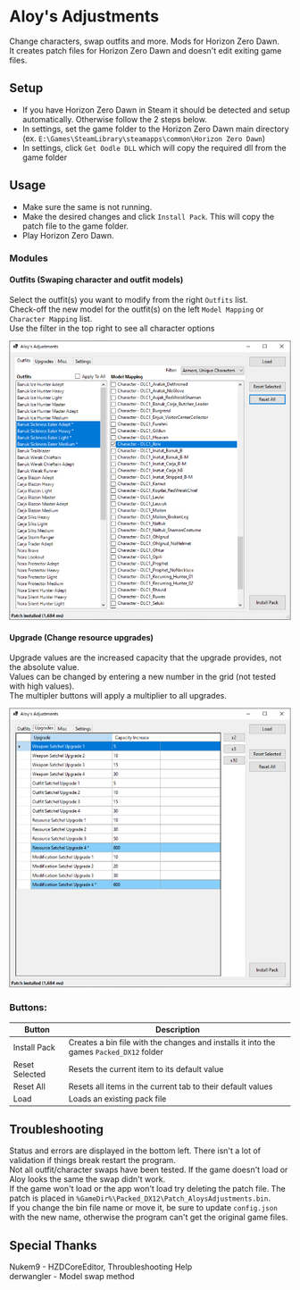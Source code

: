 # Aloy's Adjustments
Change characters, swap outfits and more. Mods for Horizon Zero Dawn.  
It creates patch files for Horizon Zero Dawn and doesn't edit exiting game files.

## Setup
- If you have Horizon Zero Dawn in Steam it should be detected and setup automatically. Otherwise follow the 2 steps below. 
- In settings, set the game folder to the Horizon Zero Dawn main directory (ex. `E:\Games\SteamLibrary\steamapps\common\Horizon Zero Dawn`)
- In settings, click `Get Oodle DLL` which will copy the required dll from the game folder

## Usage
- Make sure the same is not running.
- Make the desired changes and click `Install Pack`. This will copy the patch file to the game folder.
- Play Horizon Zero Dawn.

### Modules
#### Outfits (Swaping character and outfit models)
Select the outfit(s) you want to modify from the right `Outfits` list.  
Check-off the new model for the outfit(s) on the left `Model Mapping` or `Character Mapping` list.  
Use the filter in the top right to see all character options
  
![](docs/outfits.png)

#### Upgrade (Change resource upgrades)
Upgrade values are the increased capacity that the upgrade provides, not the absolute value.  
Values can be changed by entering a new number in the grid (not tested with high values).  
The multipler buttons will apply a multiplier to all upgrades.  
  
![](docs/upgrades.png)

### Buttons:  
| Button  | Description |
| --- | --- |
| Install Pack | Creates a bin file with the changes and installs it into the games `Packed_DX12` folder |
| Reset Selected | Resets the current item to its default value |
| Reset All | Resets all items in the current tab to their default values |
| Load | Loads an existing pack file |

## Troubleshooting
Status and errors are displayed in the bottom left. There isn't a lot of validation if things break restart the program.  
Not all outfit/character swaps have been tested. If the game doesn't load or Aloy looks the same the swap didn't work.  
If the game won't load or the app won't load try deleting the patch file. The patch is placed in `%GameDir%\Packed_DX12\Patch_AloysAdjustments.bin`.  
If you change the bin file name or move it, be sure to update `config.json` with the new name, otherwise the program can't get the original game files.

## Special Thanks
Nukem9 - HZDCoreEditor, Throubleshooting Help  
derwangler - Model swap method
